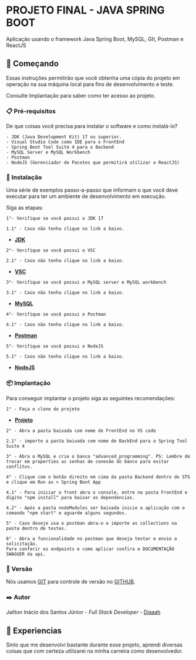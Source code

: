 # PROJETO FINAL - JAVA SPRING BOOT
Aplicação usando o framework Java Spring Boot, MySQL, GIt, Postman e ReactJS

## 🚀 Começando
Essas instruções permitirão que você obtenha uma cópia do projeto em operação na sua máquina local para fins de desenvolvimento e teste.

Consulte Implantação para saber como ter acesso ao projeto.

### 📋 Pré-requisitos
De que coisas você precisa para instalar o software e como instalá-lo?

```
- JDK (Java Development Kit) 17 ou superior.
- Visual Studio Code como IDE para o FrontEnd
- Spring Boot Tool Suite 4 para o Backend
- MySQL Server e MySQL Workbench
- Postman
- NodeJS (Gerenciador de Pacotes que permitirá utilizar o ReactJS)
```
### 🔧 Instalação
Uma série de exemplos passo-a-passo que informam o que você deve executar para ter um ambiente de desenvolvimento em execução.

Siga as etapas:

```
1°- Verifique se você possui o JDK 17
```
```
1.1° - Caso não tenha clique no link a baixo.
```
- __[JDK](https://www.oracle.com/java/technologies/javase/jdk17-archive-downloads.html)__
```
2°- Verifique se você possui o VSC
```
```
2.1° - Caso não tenha clique no link a baixo.
```
- __[VSC](https://code.visualstudio.com/download)__
```
3°- Verifique se você possui o MySQL server e MySQL workbench
```
```
3.1° - Caso não tenha clique no link a baixo.
```
- __[MySQL](https://dev.mysql.com/downloads/#:~:text=MySQL%20Installer%20for%20Windows)__
```
4°- Verifique se você possui o Postman
```
```
4.1° - Caso não tenha clique no link a baixo.
```
- __[Postman](https://www.postman.com/downloads/)__
```
5°- Verifique se você possui o NodeJS
```
```
5.1° - Caso não tenha clique no link a baixo.
```
- __[NodeJS](https://nodejs.org/en/download/)__
### 📦 Implantação
Para conseguir implantar o projeto siga as seguintes recomendações:
```
1° - Faça o clone do projeto 
```
- __[Projeto](https://github.com/Djaaah/advanced-programming-collage-system)__
```
2° - Abra a pasta baixada com nome de FrontEnd no VS code
```
```
2.1° - importe a pasta baixada com nome de BackEnd para o Spring Tool Suite 4
```
```
3° - Abra o MySQL e crie o banco "advanced_programming". PS: Lembre de trocar em properties as senhas de conexão do banco para evitar conflitos.
```
```
4° - Clique com o botão direito em cima da pasta Backend dentro do STS e clique em Run as > Spring Boot App 
```
```
4.1° - Para iniciar o front abra o console, entre na pasta FrontEnd e digite "npm install" para baixar as dependencias.
```
```
4.2° - Após a pasta nodeModules ser baixada inicie a aplicação com o comando "npm start" e aguarde alguns segundos.
```
```
5° - Caso deseje usa o postman abra-o e importe as collections na pasta dentro de testes.
```
```
6° - Abra a funcionalidade no postman que deseja testar e envie a solicitação.
Para conferir os endpoints e como aplicar confira o DOCUMENTAÇÃO SWAGGER da api.
```
### 📌 Versão
Nós usamos [GIT](https://git-scm.com/downloads) para controle de versão no [GITHUB](https://github.com/Djaaah/advanced-programming-collage-system).

### ✒️ Autor

Jailton Inácio dos Santos Júnior - _Full Stack Developer_ - [Djaaah](https://github.com/Djaaah)

## 🎁 Experiencias
Sinto que me desenvolvi bastante durante esse projeto, aprendi diversas coisas que com certeza utilizarei na minha carreira como desenvolvedor.
